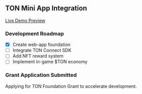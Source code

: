 ## TON Mini App Integration
[Live Demo Preview](https://hasnatahmedchuhan.github.io/Dyna-Blaster-Dos-Bot/web-app/)

### Development Roadmap
- [x] Create web-app foundation
- [ ] Integrate TON Connect SDK
- [ ] Add NFT reward system
- [ ] Implement in-game $TON economy

### Grant Application Submitted
Applying for TON Foundation Grant to accelerate development.
